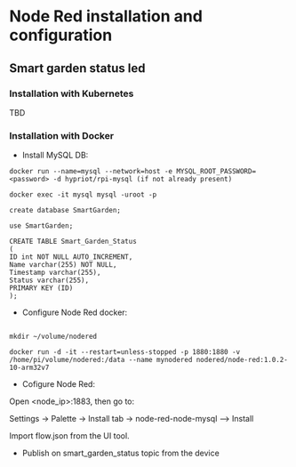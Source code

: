 
# Node Red installation and configuration

## Smart garden status led

### Installation with Kubernetes

TBD

### Installation with Docker

* Install MySQL DB:

```console
docker run --name=mysql --network=host -e MYSQL_ROOT_PASSWORD=<password> -d hypriot/rpi-mysql (if not already present)

docker exec -it mysql mysql -uroot -p

create database SmartGarden;

use SmartGarden;

CREATE TABLE Smart_Garden_Status
(
ID int NOT NULL AUTO_INCREMENT,
Name varchar(255) NOT NULL,
Timestamp varchar(255),
Status varchar(255),
PRIMARY KEY (ID)
);

```

* Configure Node Red docker:

```console

mkdir ~/volume/nodered

docker run -d -it --restart=unless-stopped -p 1880:1880 -v /home/pi/volume/nodered:/data --name mynodered nodered/node-red:1.0.2-10-arm32v7

```

* Cofigure Node Red:

Open <node_ip>:1883, then go to:

Settings -> Palette -> Install tab -> node-red-node-mysql --> Install

Import flow.json from the UI tool.

* Publish on smart_garden_status topic from the device

